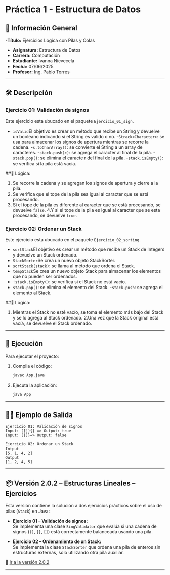 # Práctica 1 - Estructura de Datos

## 📌 Información General

-**Título:** Ejercicios Logica con Pilas y Colas
- **Asignatura:** Estructura de Datos
- **Carrera:** Computación
- **Estudiante:** Ivanna Nievecela
- **Fecha:** 07/06/2025
- **Profesor:** Ing. Pablo Torres

---

## 🛠️ Descripción 
### Ejercicio 01: Validación de signos
Este ejercicio esta ubucado en el paquete `Ejercicio_01_sign`.

- `isValid`El objetivo es crear un método que recibe un String y devuelve un booleano indicando si el String es válido o no.
-`Strack<Character>`: se usa para almacenar los signos de apertura mientras se recorre la cadena.
-`s.toCharArray()`: se convierte el String a un array de caracteres.
-`stack.push(c)`: se agrega el caracter al final de la pila.
-`stack.pop()`: se elimina el caracte   r del final de la pila.
-`stack.isEmpty()`: se verifica si la pila está vacía.

##🔄 Lógica:
1. Se recorre la cadena y se agregan los signos de apertura y cierre a la pila.
2. Se verifica que el tope de la pila sea igual al caracter que se está procesando.
3. Si el tope de la pila es diferente al caracter que se está procesando, se devuelve `false`.
4.Y si el tope de la pila es igual al caracter que se esta procesando, se devuelve `true`.

### Ejercicio 02: Ordenar un Stack
Este ejercicio esta ubucado en el paquete `Ejercicio_02_sorting`.

- `sortStack`El objetivo es crear un método que recibe un Stack de Integers y devuelve un Stack ordenado.
- `StackSorter`Se crea un nuevo objeto StackSorter.
- `sortStack(stack)`: se llama al método que ordena el Stack.
- `tempStack`Se crea un nuevo objeto Stack para almacenar los elementos que no pueden ser ordenados.
- `!stack.isEmpty()`: se verifica si el Stack no está vacío.
- `stack.pop()`: se elimina el elemento del Stack.
-`stack.push`: se agrega el elemento al Stack.

##🔄 Lógica:
1. Mientras el Stack no esté vacío, se toma el elemento más bajo del Stack y se lo agrega al Stack ordenado.
2.Una vez que la Stack original está vacía, se devuelve el Stack ordenado.

---

## 🚀 Ejecución

Para ejecutar el proyecto:

1. Compila el código:
    ```bash
    javac App.java
    ```
2. Ejecuta la aplicación:
    ```bash
    java App
    ```

---

## 🧑‍💻 Ejemplo de Salida
```plaintext
Ejercicio 01: Validación de signos
Input: ([]){} => Output: true
Input: ({)}=> Output: false

Ejercicio 02: Ordenar un Stack
Intput
[5, 1, 4, 2]
Output
[1, 2, 4, 5]

```	

---

## 📦 Versión 2.0.2 – Estructuras Lineales – Ejercicios

Esta versión contiene la solución a dos ejercicios prácticos sobre el uso de pilas (`Stack`) en Java:

- **Ejercicio 01 – Validación de signos:**  
  Se implementa una clase `SingValidator` que evalúa si una cadena de signos (`()`, `{}`, `[]`) está correctamente balanceada usando una pila.

- **Ejercicio 02 – Ordenamiento de un Stack:**  
  Se implementa la clase `StackSorter` que ordena una pila de enteros sin estructuras externas, solo utilizando otra pila auxiliar.

🔗 [Ir a la versión 2.0.2](http://github.com/Ale-bo/icc-est-u2-LogicaConPilasYColas/releases/tag/v2.0.2)

---